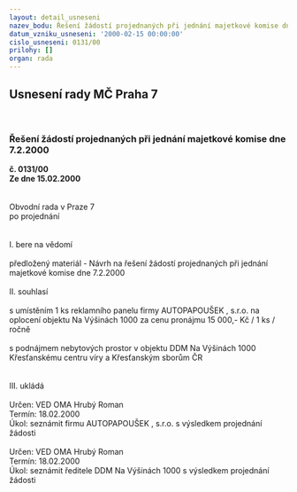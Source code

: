 ```yaml
---
layout: detail_usneseni
nazev_bodu: Řešení žádostí projednaných při jednání majetkové komise dne 7.2.2000
datum_vzniku_usneseni: '2000-02-15 00:00:00'
cislo_usneseni: 0131/00
prilohy: []
organ: rada
---
```

<div id="ucUsn_pList" class="usn">
	<span><h2>Usnesení rady MČ Praha 7 </h2>
<br></span><div class="standBody">
<span><h3>Řešení žádostí projednaných při jednání majetkové komise dne 7.2.2000</h3></span><div class="center">
		<strong>č. 0131/00</strong><br>
	</div>
<div class="center">
		<strong>Ze dne 15.02.2000</strong><br><br>
	</div>
<br>Obvodní rada v Praze 7<br>po projednání<br><br><br>I.	bere na vědomí<br><br> předložený materiál  - Návrh na řešení žádostí projednaných při jednání majetkové komise dne 7.2.2000<br><br>II.	souhlasí <br><br>s umístěním 1 ks reklamního panelu firmy AUTOPAPOUŠEK , s.r.o. na oplocení objektu Na Výšinách 1000 za cenu pronájmu 15 000,- Kč / 1 ks / ročně<br><br>s podnájmem nebytových prostor v objektu  DDM  Na Výšinách  1000 Křesťanskému centru víry a Křesťanským sborům ČR <br><br><br>III.	ukládá <br><br> Určen:	     	VED OMA Hrubý Roman<br>Termín: 18.02.2000<br>Úkol:	seznámit firmu AUTOPAPOUŠEK , s.r.o. s výsledkem projednání žádosti<br> 	<br> Určen:	     	VED OMA Hrubý Roman<br>Termín: 18.02.2000<br>Úkol:	seznámit ředitele DDM Na Výšinách 1000 s výsledkem projednání žádosti<br>
</div>
</div>